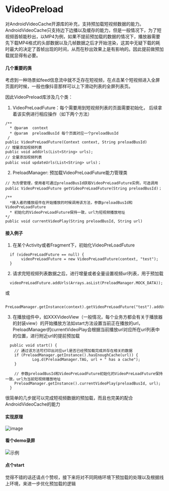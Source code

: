 # VideoPreload
对AndroidVideoCache开源库的补充，支持预加载短视频数据的能力。
AndroidVideoCache只支持边下边播以及缓存的能力，但是一般情况下，为了短视频首帧能秒出，以MP4为例，如果不提前预加载的数据的情况下，播放器需要先下载MP4格式的头部数据以及几帧数据之后才开始渲染，这其中无疑下载的耗时最大的决定了首帧出现的时间，从而在秒出效果上是有影响的。因此提前做预加载就显得有必要。

#### 几个重要的类
考虑到一种场景如feed信息流中就不乏存在短视频，在点击某个短视频进入全屏页面的时候，一般也像抖音那样可以上下滑动列表的全屏列表页。

因此VideoPreload库涉及几个类：

1. VideoPreLoadFuture：每个需要用到短视频列表的页面需要初始化， 后续拿着该实例进行相应操作（如下两个方法）
```
/**
  * @param  context
  * @param  preloadBusId 每个页面对应一个preloadBusId
 /
public VideoPreLoadFuture(Context context, String preloadBusId)
// 增量添加视频列表
public void addUrls(List<String> urls);
// 全量添加视频列表
public void updateUrls(List<String> urls)；
```

2. PreloadManager: 预加载VideoPreLoadFuture能力管理类
```
// 为方便管理，使用者可通过preloadBusId获取VideoPreLoadFuture实例，可选调用
public VideoPreLoadFuture getVideoPreLoadFuture(String preloadBusId)；

/**
  *接入者的播放组件在开始播放的时候调用该方法，参数preloadBusId和VideoPreLoadFuture
  * 初始化的VideoPreLoadFuture保持一致，url为短视频播放地址
*/
public void currentVideoPlay(String preloadBusId, String url) 
```

#### 接入例子
1. 在某个Activity或者Fragment下，初始化VideoPreLoadFuture
```
  if (videoPreLoadFuture == null) {
       videoPreLoadFuture = new VideoPreLoadFuture(context, "test");
  }
```
2. 请求完短视频列表数据之后，进行增量或者全量设置视频url列表，用于预加载
```
  videoPreLoadFuture.addUrls(Arrays.asList(PreloadManager.MOCK_DATA));
```
或
```
  PreLoadManager.getInstance(context).getVideoPreLoadFuture("test").addUrls(Arrays.asList(PreloadManager.MOCK_DATA));
```
3. 在播放组件中，如XXXVideoView（一般情况，每个业务方都会有关于播放器的封装view）的开始播放方法如start方法设置当前正在播放的url，
   PreloadManager的currentVideoPlay会根据当前播放url对应所在url列表中的位置，进行附近url的提前预加载
```
  public void start() {
    // 通过该方法可打印出对应url是否已经预加载完成并存在相关的数据
    if (PreloadManager.getInstance().hasEnoughCache(url)) {
            Log.d(PreloadManager.TAG, url + " has a cache");
    }
    
    // 参数preloadBusId和VideoPreLoadFuture初始化的VideoPreLoadFuture保持一致，url为当前短视频播放地址
    PreloadManager.getInstance().currentVideoPlay(preloadBusId, url);
  }
```

很简单的几步就可以完成短视频数据的预加载，而且也完美的配合AndroidVideoCache的能力

#### 实现原理
![image](https://github.com/zhuozp/VideoPreload/blob/master/images/preload.jpg)

#### 看个demo录屏

![示例](https://github.com/zhuozp/VideoPreload/blob/master/images/device-2020-05-15-170554.gif)

#### 点个start
觉得不错的话还请点个赞呗，接下来将对不同网络环境下预加载的处理以及根据线上环境，来进一步优化预加载的逻辑
